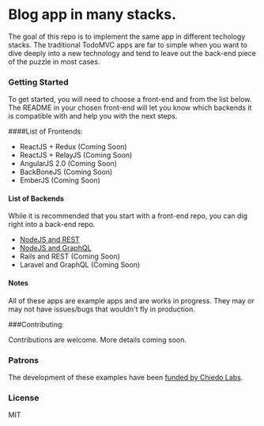 # Blog app in many stacks.
The goal of this repo is to implement the same app in different techology stacks. The traditional TodoMVC apps are far to simple when you want to dive deeply into a new technology and tend to leave out the back-end piece of the puzzle in most cases.

### Getting Started
To get started, you will need to choose a front-end and from the list below. The README in your chosen front-end will let you know which backends it is compatible with and help you with the next steps.

####List of Frontends:

- ReactJS + Redux (Coming Soon)
- ReactJS + RelayJS (Coming Soon)
- AngularJS 2.0 (Coming Soon)
- BackBoneJS (Coming Soon)
- EmberJS (Coming Soon)

#### List of Backends
While it is recommended that you start with a front-end repo, you can dig right into a back-end repo.

- [NodeJS and REST](back-ends/nodejs-rest)
- [NodeJS and GraphQL](back-ends/nodejs-graphql)
- Rails and REST (Coming Soon)
- Laravel and GraphQL (Coming Soon)

#### Notes
All of these apps are example apps and are works in progress. They may or may not have issues/bugs that wouldn't fly in production.

###Contributing:

Contributions are welcome. More details coming soon.


### Patrons

The development of these examples have been [funded by Chiedo Labs](https://labs.chie.do).  

### License

MIT
